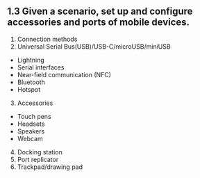 ## 1.3 Given a scenario, set up and configure accessories and ports of mobile devices.

1. Connection methods
2. Universal Serial Bus(USB)/USB-C/microUSB/miniUSB
  - Lightning
  - Serial interfaces
  - Near-field communication (NFC)
  - Bluetooth
  - Hotspot
3. Accessories
  - Touch pens
  - Headsets
  - Speakers
  - Webcam
4. Docking station
5. Port replicator
6. Trackpad/drawing pad
